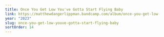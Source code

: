 ```yaml
---
title: Once You Get Low You've Gotta Start Flying Baby
link: https://matthewdangerlippman.bandcamp.com/album/once-you-get-low-youve-gotta-start-flying-baby
year: "2023"
slug: once-you-get-low-youve-gotta-start-flying-baby
sortOrder: 14
---
```

